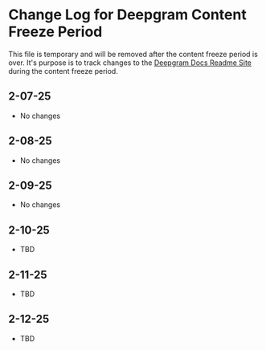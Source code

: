 # Change Log for Deepgram Content Freeze Period

This file is temporary and will be removed after the content freeze period is over. It's purpose is to track changes to the [Deepgram Docs Readme Site](https://developers.deepgram.com/) during the content freeze period.

## 2-07-25

* No changes

## 2-08-25

* No changes

## 2-09-25

* No changes

## 2-10-25

* TBD

## 2-11-25

* TBD

## 2-12-25

* TBD



